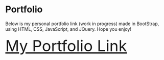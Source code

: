 # Portfolio
Below is my personal portfolio link (work in progress) made in BootStrap, using HTML, CSS, JavaScript, and JQuery. Hope you enjoy!

 <font size="10">[My Portfolio Link](https://jtehranchi123.github.io/MyPortfolio/)</font>

